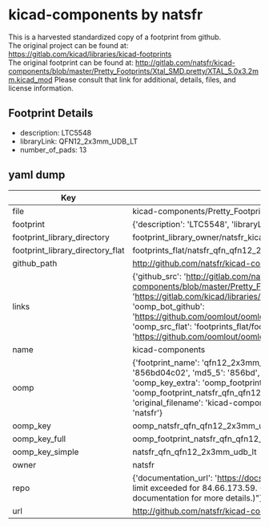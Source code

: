 # kicad-components by natsfr  
This is a harvested standardized copy of a footprint from github.  
The original project can be found at:  
https://gitlab.com/kicad/libraries/kicad-footprints  
The original footprint can be found at:
http://gitlab.com/natsfr/kicad-components/blob/master/Pretty_Footprints/Xtal_SMD.pretty/XTAL_5.0x3.2mm.kicad_mod
Please consult that link for additional, details, files, and license information.  
## Footprint Details
* description: LTC5548  
* libraryLink: QFN12_2x3mm_UDB_LT  
* number_of_pads: 13  
## yaml dump  
| Key | Value |  
| --- | --- |  
| file | kicad-components/Pretty_Footprints/QFN.pretty/QFN12_2x3mm_UDB_LT.kicad_mod |  
| footprint | {'description': 'LTC5548', 'libraryLink': 'QFN12_2x3mm_UDB_LT', 'number_of_pads': 13} |  
| footprint_library_directory | footprint_library_owner/natsfr_kicad-components |  
| footprint_library_directory_flat | footprints_flat/natsfr_qfn_qfn12_2x3mm_udb_lt/working |  
| github_path | http://github.com/natsfr/kicad-components/blob/master/Pretty_Footprints/QFN.pretty/QFN12_2x3mm_UDB_LT.kicad_mod |  
| links | {'github_src': 'http://gitlab.com/natsfr/kicad-components/blob/master/Pretty_Footprints/Xtal_SMD.pretty/XTAL_5.0x3.2mm.kicad_mod', 'github_src_repo': 'https://gitlab.com/kicad/libraries/kicad-footprints', 'oomp_bot': 'footprints/natsfr_qfn_qfn12_2x3mm_udb_lt/working', 'oomp_bot_github': 'https://github.com/oomlout/oomlout_oomp_footprint_bot/tree/main/footprints/natsfr_qfn_qfn12_2x3mm_udb_lt/working', 'oomp_src_flat': 'footprints_flat/footprints_flat/natsfr_qfn_qfn12_2x3mm_udb_lt/working', 'oomp_src_flat_github': 'https://github.com/oomlout/oomlout_oomp_footprint_src/tree/main/footprints_flat/natsfr_qfn_qfn12_2x3mm_udb_lt/working'} |  
| name | kicad-components |  
| oomp | {'footprint_name': 'qfn12_2x3mm_udb_lt', 'library_name': 'qfn', 'md5': '856bd04c02ca9490596e2ff7ad07131a', 'md5_10': '856bd04c02', 'md5_5': '856bd', 'md5_6': '856bd0', 'oomp_key': 'oomp_natsfr_qfn_qfn12_2x3mm_udb_lt', 'oomp_key_extra': 'oomp_footprint_natsfr_qfn_qfn12_2x3mm_udb_lt', 'oomp_key_full': 'oomp_footprint_natsfr_qfn_qfn12_2x3mm_udb_lt_856bd0', 'oomp_key_simple': 'natsfr_qfn_qfn12_2x3mm_udb_lt', 'original_filename': 'kicad-components/Pretty_Footprints/QFN.pretty/QFN12_2x3mm_UDB_LT.kicad_mod', 'owner_name': 'natsfr'} |  
| oomp_key | oomp_natsfr_qfn_qfn12_2x3mm_udb_lt |  
| oomp_key_full | oomp_footprint_natsfr_qfn_qfn12_2x3mm_udb_lt |  
| oomp_key_simple | natsfr_qfn_qfn12_2x3mm_udb_lt |  
| owner | natsfr |  
| repo | {'documentation_url': 'https://docs.github.com/rest/overview/resources-in-the-rest-api#rate-limiting', 'message': "API rate limit exceeded for 84.66.173.59. (But here's the good news: Authenticated requests get a higher rate limit. Check out the documentation for more details.)"} |  
| url | http://github.com/natsfr/kicad-components |  

